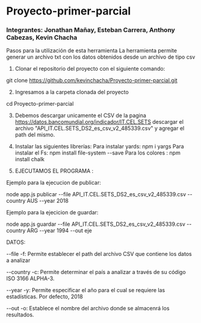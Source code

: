 # Proyecto-primer-parcial
### Integrantes: Jonathan Mañay, Esteban Carrera, Anthony Cabezas, Kevin Chacha
Pasos para la utilización de esta herramienta
La herramienta permite generar un archivo txt con los datos obtenidos desde un archivo de tipo csv

1. Clonar el repositorio del proyecto con el siguiente comando:

git clone https://github.com/kevinchacha/Proyecto-primer-parcial.git

2. Ingresamos a la carpeta clonada del proyecto 

cd Proyecto-primer-parcial

3. Debemos descargar unicamente el CSV de la pagina https://datos.bancomundial.org/indicador/IT.CEL.SETS 
descargar el archivo "API_IT.CEL.SETS_DS2_es_csv_v2_485339.csv" y agregar el path del mismo.


4. Instalar las siguientes librerías:
Para instalar yards:
npm i yargs
Para instalar el Fs:
npm install file-system --save
Para los colores :
npm install chalk

5. EJECUTAMOS EL PROGRAMA :

Ejemplo para la ejecucion de publicar: 

node app.js publicar  --file API_IT.CEL.SETS_DS2_es_csv_v2_485339.csv --country AUS --year 2018

Ejemplo para la ejecicion de guardar:

node app.js guardar --file API_IT.CEL.SETS_DS2_es_csv_v2_485339.csv --country ARG  --year 1994  --out eje

DATOS:

--file -f: Permite establecer el path del archivo CSV que
contiene los datos a analizar

--country -c: Permite determinar el país a analizar a través
de su código ISO 3166 ALPHA-3.

--year -y: Permite especificar el año para el cual se
requiere las estadísticas. Por defecto, 2018


--out -o: Establece el nombre del archivo donde se almacenrá
los resultados.



